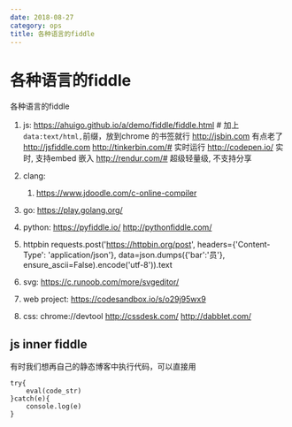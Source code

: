 ```yaml
---
date: 2018-08-27
category: ops
title: 各种语言的fiddle
---
```

# 各种语言的fiddle
各种语言的fiddle
1. js:
    https://ahuigo.github.io/a/demo/fiddle/fiddle.html # 加上`data:text/html,`前缀，放到chrome 的书签就行
    http://jsbin.com 有点老了
    http://jsfiddle.com
    http://tinkerbin.com/# 实时运行
    http://codepen.io/ 实时, 支持embed 嵌入
    http://rendur.com/# 超级轻量级, 不支持分享

2. clang:
   1. https://www.jdoodle.com/c-online-compiler

3. go:
    https://play.golang.org/

4. python:
    https://pyfiddle.io/
    http://pythonfiddle.com/

5. httpbin
    requests.post('https://httpbin.org/post', headers={'Content-Type': 'application/json'}, data=json.dumps({'bar':'员'}, ensure_ascii=False).encode('utf-8')).text

6. svg:
    https://c.runoob.com/more/svgeditor/

8. web project:
    https://codesandbox.io/s/o29j95wx9

9. css:
    chrome://devtool
    http://cssdesk.com/ 
    http://dabblet.com/


## js inner fiddle
有时我们想再自己的静态博客中执行代码，可以直接用

    try{
        eval(code_str)
    }catch(e){
        console.log(e)
    }